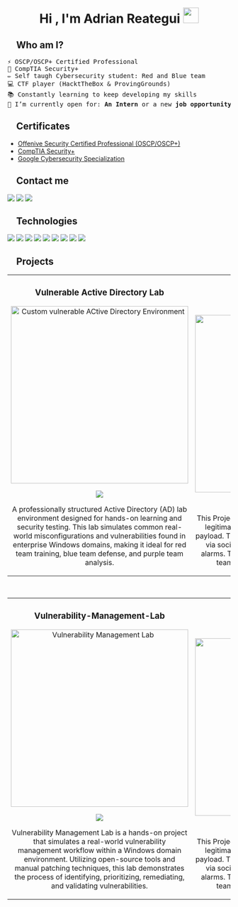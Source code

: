 <h1 align="center"><b>Hi , I'm Adrian Reategui </b><img src="https://media.giphy.com/media/hvRJCLFzcasrR4ia7z/giphy.gif" width="35"></h1>

## <img src="https://media2.giphy.com/media/QssGEmpkyEOhBCb7e1/giphy.gif?cid=ecf05e47a0n3gi1bfqntqmob8g9aid1oyj2wr3ds3mg700bl&rid=giphy.gif" width ="15"> **Who am I?**
<pre>
⚡ OSCP/OSCP+ Certified Professional
🔭 CompTIA Security+
✏️ Self taugh Cybersecurity student: Red and Blue team
💻 CTF player (HacktTheBox & ProvingGrounds)
📚 Constantly learning to keep developing my skills
🤔 I’m currently open for: <b>An Intern</b> or a new <b>job opportunity</b>, this is <a href="https://docs.google.com/document/d/1KL4CLDTVpKeTdIeyGsyFH1PY7w2fWWIe/edit?usp=sharing&ouid=109914615350236433443&rtpof=true&sd=true" target="_blank">MY RESUME.</a>
</pre>
## <img src="https://media2.giphy.com/media/QssGEmpkyEOhBCb7e1/giphy.gif?cid=ecf05e47a0n3gi1bfqntqmob8g9aid1oyj2wr3ds3mg700bl&rid=giphy.gif" width ="15"> **Certificates**
- [Offenive Security Certified Professional (OSCP/OSCP+)](https://credentials.offsec.com/6826491e-6fae-4696-8ede-b667f788bd63#acc.PAwkzUyR)
- [CompTIA Security+](https://www.credly.com/badges/e9b7d05e-1172-4259-b55c-f7bb640d6f89/linked_in_profile)
- [Google Cybersecurity Specialization](https://www.coursera.org/account/accomplishments/specialization/2W3TEQHZKWD9)

## <img src="https://media2.giphy.com/media/QssGEmpkyEOhBCb7e1/giphy.gif?cid=ecf05e47a0n3gi1bfqntqmob8g9aid1oyj2wr3ds3mg700bl&rid=giphy.gif" width ="15"> **Contact me**
<a href="https://www.linkedin.com/in/adrianreatva/"><img src="https://img.shields.io/badge/linkedin-%230077B5.svg?style=for-the-badge&logo=linkedin&logoColor=white"></img></a>
<a href="https://github.com/reatva/"><img src="https://img.shields.io/badge/github-%23121011.svg?style=for-the-badge&logo=github&logoColor=white"></img></a>
<a href="mailto:adrian.reatva@gmail.com"><img src="https://img.shields.io/badge/Gmail-D14836?style=for-the-badge&logo=gmail&logoColor=white"></img></a>

## <img src="https://media2.giphy.com/media/QssGEmpkyEOhBCb7e1/giphy.gif?cid=ecf05e47a0n3gi1bfqntqmob8g9aid1oyj2wr3ds3mg700bl&rid=giphy.gif" width ="15"> **Technologies**
<img src="https://img.shields.io/badge/Linux-FCC624?style=for-the-badge&logo=linux&logoColor=black"></img>
<img src="https://img.shields.io/badge/Windows-0078D6?style=for-the-badge&logo=windows&logoColor=white"></img>
<img src="https://img.shields.io/badge/python-3670A0?style=for-the-badge&logo=python&logoColor=ffdd54"></img>
<img src="https://img.shields.io/badge/bash_script-%23121011.svg?style=for-the-badge&logo=gnu-bash&logoColor=white"></img>
<img src="https://img.shields.io/badge/PowerShell-%235391FE.svg?style=for-the-badge&logo=powershell&logoColor=white"></img>
<img src="https://img.shields.io/badge/Burpsuite-1e394e.svg?style=for-the-badge&logo=burpsuite&logoColor=white"></img>
<img src="https://img.shields.io/badge/Bloodhound-003545?style=for-the-badge&logo=bloodhound&logoColor=white"></img>
<img src="https://img.shields.io/badge/docker-%230db7ed.svg?style=for-the-badge&logo=docker&logoColor=white"></img>
<img src="https://img.shields.io/badge/Postman-FF6C37?style=for-the-badge&logo=postman&logoColor=white"></img>

## <img src="https://media2.giphy.com/media/QssGEmpkyEOhBCb7e1/giphy.gif?cid=ecf05e47a0n3gi1bfqntqmob8g9aid1oyj2wr3ds3mg700bl&rid=giphy.gif" width ="15"> Projects 
<table>
<tr>
<td width="50%">
<h3 align="center">Vulnerable Active Directory Lab</h3>
<div align="center">
<a href="https://github.com/reatva/Vulnerable-Active-Directory-Lab" target="_blank"><img src="https://reatva.github.io/images/projects/adlab51.jpg" width="400" alt="Custom vulnerable ACtive Directory Environment"></a>
<p>
<a href="https://github.com/reatva/Vulnerable-Active-Directory-Lab" target="_blank"><img src="https://img.shields.io/badge/READ%20ME-%23009639.svg?style=for-the-badge&logo=readme&logoColor=white"</img></a>
</p>
<p>A professionally structured Active Directory (AD) lab environment designed for hands-on learning and security testing. This lab simulates common real-world misconfigurations and vulnerabilities found in enterprise Windows domains, making it ideal for red team training, blue team defense, and purple team analysis.</p>
</div>
                                                                                      
</td>

<td width="50%">
               <br>
<h3 align="center">Weaponized Installer Lab</h3>
<div align="center">                                       
<a href="https://github.com/reatva/Weaponized-Installer-Lab" target="_blank"><img src="https://reatva.github.io/images/posts/weaponized_bg.webp" width="400" alt="Weaponized Installer Lab"></a>
<br>
<p>
<a href="https://github.com/reatva/Weaponized-Installer-Lab" target="_blank"><img src="https://img.shields.io/badge/READ%20ME-%23009639.svg?style=for-the-badge&logo=readme&logoColor=white"</img></a>
</p>
</p>This Project simulates a read team scenario where a legitimate installer is modified to carry a stealth payload. The goal is to demonstrate payload delivery via social engineering, without raising antivirus alarms. This lab is ideal for red team training, blue team defense, and purple team analysis.</p>
</div>                                                             
</table>                                                                                 
</div>
<br>

<table>
<tr>
<td width="50%">
<h3 align="center">Vulnerability-Management-Lab</h3>
<div align="center">
<a href="https://github.com/reatva/Vulnerability-Management-Lab" target="_blank"><img src="https://reatva.github.io/images/posts/vulnerability.jpeg" width="400" alt="Vulnerability Management Lab"></a>
<p>
<a href="https://github.com/reatva/Vulnerability-Management-Lab" target="_blank"><img src="https://img.shields.io/badge/READ%20ME-%23009639.svg?style=for-the-badge&logo=readme&logoColor=white"</img></a>
</p>
<p>Vulnerability Management Lab is a hands-on project that simulates a real-world vulnerability management workflow within a Windows domain environment. Utilizing open-source tools and manual patching techniques, this lab demonstrates the process of identifying, prioritizing, remediating, and validating vulnerabilities.</p>
</div>
                                                                                      
</td>       

<td width="50%">
               <br>
<h3 align="center">Weaponized Installer Lab</h3>
<div align="center">                                       
<a href="https://github.com/reatva/Threat-Hunting-Incident-Response-Lab" target="_blank"><img src="https://reatva.github.io/images/projects/threathunting.jpeg" width="400" alt="Weaponized Installer Lab"></a>
<br>
<p>
<a href="https://github.com/reatva/Threat-Hunting-Incident-Response-Lab" target="_blank"><img src="https://img.shields.io/badge/READ%20ME-%23009639.svg?style=for-the-badge&logo=readme&logoColor=white"</img></a>
</p>
</p>This Project simulates a read team scenario where a legitimate installer is modified to carry a stealth payload. The goal is to demonstrate payload delivery via social engineering, without raising antivirus alarms. This lab is ideal for red team training, blue team defense, and purple team analysis.</p>
</div>                                                             
</table>                                                                                 
</div>
<br>
